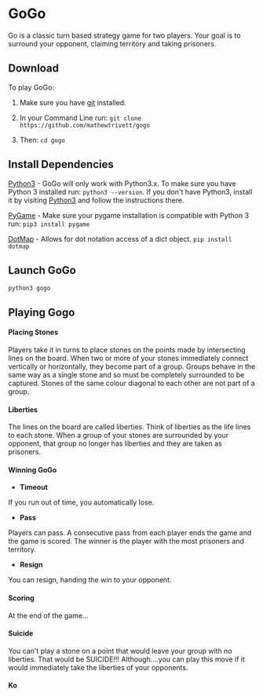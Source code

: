 # GoGo

Go is a classic turn based strategy game for two players.  Your goal is to surround your opponent, claiming territory and taking prisoners.

## Download

To play GoGo:

1. Make sure you have [git](https://git-scm.com/) installed.
2. In your Command Line run:
`git clone https://github.com/mathewtrivett/gogo`

3. Then:
`cd gogo`


## Install Dependencies

[Python3](https://www.python.org/downloads/) - GoGo will only work with Python3.x. To make sure you have Python 3 installed run:
`python3 --version`.  If you don't have Python3, install it by visiting [Python3](https://www.python.org/downloads/) and follow the instructions there.

[PyGame](http://www.pygame.org/hifi.html) - Make sure your pygame installation is compatible with Python 3 run:
`pip3 install pygame`

[DotMap](https://github.com/drgrib/dotmap) - Allows for dot notation access of a dict object.
`pip install dotmap`


## Launch GoGo

`python3 gogo`


## Playing Gogo


#### Placing Stones

Players take it in turns to place stones on the points made by intersecting lines on the board.  When two or more of your stones immediately connect vertically or horizontally, they become part of a group. Groups behave in the same way as a single stone and so must be completely surrounded to be captured.  Stones of the same colour diagonal to each other are not part of a group.


#### Liberties

The lines on the board are called liberties.  Think of liberties as the life lines to each stone.  When a group of your stones are surrounded by your opponent, that group no longer has liberties and they are taken as prisoners.


#### Winning GoGo

+ **Timeout**

If you run out of time, you automatically lose.

+ **Pass**

Players can pass.  A consecutive pass from each player ends the game and the game is scored.  The winner is the player with the most prisoners and territory.

+ **Resign**

You can resign, handing the win to your opponent.

#### Scoring

At the end of the game...

#### Suicide

You can't play a stone on a point that would leave your group with no liberties.  That would be SUICIDE!!!  Although....you can play this move if it would immediately take the liberties of your opponents.


#### Ko


